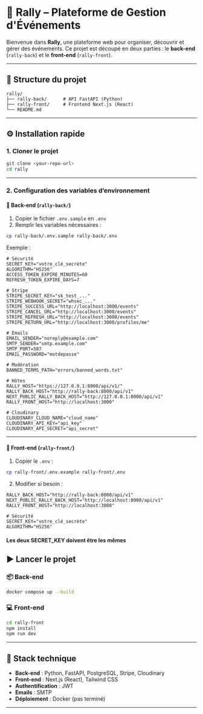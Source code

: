 # 🏁 Rally – Plateforme de Gestion d'Événements

Bienvenue dans **Rally**, une plateforme web pour organiser, découvrir et gérer des événements. Ce projet est découpé en deux parties : le **back-end** (`rally-back`) et le **front-end** (`rally-front`).

---

## 📁 Structure du projet

```
rally/
├── rally-back/      # API FastAPI (Python)
├── rally-front/     # Frontend Next.js (React)
└── README.md
```

---

## ⚙️ Installation rapide

### 1. Cloner le projet

```bash
git clone <your-repo-url>
cd rally
```

---

### 2. Configuration des variables d’environnement

#### 🔧 Back-end (`rally-back/`)

1. Copier le fichier `.env.sample` en `.env`
2. Remplir les variables nécessaires :

```bash
cp rally-back/.env.sample rally-back/.env
```

Exemple :

```env
# Sécurité
SECRET_KEY="votre_clé_secrète"
ALGORITHM="HS256"
ACCESS_TOKEN_EXPIRE_MINUTES=60
REFRESH_TOKEN_EXPIRE_DAYS=7

# Stripe
STRIPE_SECRET_KEY="sk_test_..."
STRIPE_WEBHOOK_SECRET="whsec_..."
STRIPE_SUCCESS_URL="http://localhost:3000/events"
STRIPE_CANCEL_URL="http://localhost:3000/events"
STRIPE_REFRESH_URL="http://localhost:3000/events"
STRIPE_RETURN_URL="http://localhost:3000/profiles/me"

# Emails
EMAIL_SENDER="noreply@example.com"
SMTP_SENDER="smtp.example.com"
SMTP_PORT=587
EMAIL_PASSWORD="motdepasse"

# Modération
BANNED_TERMS_PATH="errors/banned_words.txt"

# Hôtes
RALLY_HOST="https://127.0.0.1:8000/api/v1/"
RALLY_BACK_HOST="http://rally-back:8000/api/v1"
NEXT_PUBLIC_RALLY_BACK_HOST="http://127.0.0.1:8000/api/v1"
RALLY_FRONT_HOST="http://localhost:3000"

# Cloudinary
CLOUDINARY_CLOUD_NAME="cloud_name"
CLOUDINARY_API_KEY="api_key"
CLOUDINARY_API_SECRET="api_secret"
```

---

#### 🔧 Front-end (`rally-front/`)

1. Copier le `.env` :

```bash
cp rally-front/.env.example rally-front/.env
```

2. Modifier si besoin :

```env
RALLY_BACK_HOST="http://rally-back:8000/api/v1"
NEXT_PUBLIC_RALLY_BACK_HOST="http://localhost:8000/api/v1"
RALLY_FRONT_HOST="http://localhost:3000"

# Sécurité
SECRET_KEY="votre_clé_secrète"
ALGORITHM="HS256"
```
#### Les deux SECRET_KEY doivent être les mêmes

## ▶️ Lancer le projet

### 📦 Back-end

```bash
docker compose up --build
```

### 💻 Front-end

```bash
cd rally-front
npm install
npm run dev
```

---

## 🧪 Stack technique

* **Back-end** : Python, FastAPI, PostgreSQL, Stripe, Cloudinary
* **Front-end** : Next.js (React), Tailwind CSS
* **Authentification** : JWT
* **Emails** : SMTP
* **Déploiement** : Docker (pas terminé)

---
